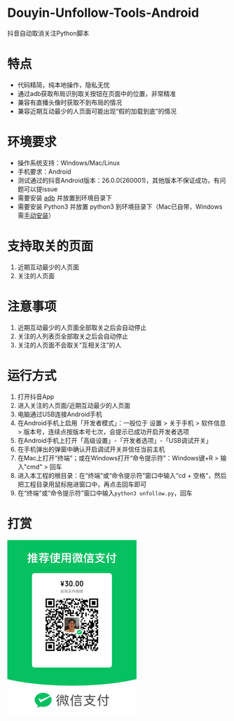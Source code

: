 # Douyin-Unfollow-Tools-Android
抖音自动取消关注Python脚本

# 特点
- 代码精简，纯本地操作，隐私无忧
- 通过adb获取布局识别取关按钮在页面中的位置，非常精准
- 兼容有直播头像时获取不到布局的情况
- 兼容近期互动最少的人页面可能出现“假的加载到底”的情况

# 环境要求
- 操作系统支持：Windows/Mac/Linux
- 手机要求：Android
- 测试通过的抖音Android版本：26.0.0(260001)，其他版本不保证成功，有问题可以提issue
- 需要安装 [adb](https://developer.android.com/studio/releases/platform-tools?hl=zh-cn) 并放置到环境目录下
- 需要安装 Python3 并放置 python3 到环境目录下（Mac已自带，Windows需[手动安装](https://www.python.org/downloads/windows/)）

# 支持取关的页面
1. 近期互动最少的人页面
2. 关注的人页面

# 注意事项
1. 近期互动最少的人页面全部取关之后会自动停止
2. 关注的人列表页全部取关之后会自动停止
3. 关注的人页面不会取关“互相关注”的人

# 运行方式
1. 打开抖音App
2. 进入关注的人页面/近期互动最少的人页面
3. 电脑通过USB连接Android手机
4. 在Android手机上启用「开发者模式」：一般位于 设置 > 关于手机 > 软件信息 > 版本号，连续点按版本号七次，会提示已成功开启开发者选项
5. 在Android手机上打开「高级设置」-「开发者选项」-「USB调试开关」
6. 在手机弹出的弹窗中确认开启调试开关并信任当前主机
7. 在Mac上打开“终端”；或在Windows打开“命令提示符”：Windows键+R > 输入"cmd" > 回车
8. 进入本工程的根目录：在“终端”或“命令提示符”窗口中输入“cd + 空格”，然后把工程目录用鼠标拖进窗口中，再点击回车即可
9. 在“终端”或“命令提示符”窗口中输入`python3 unfollow.py`，回车

# 打赏
<img src="./WeChat_QR_Code.jpg" alt="WeChat_QR_Code" height="400px" />
